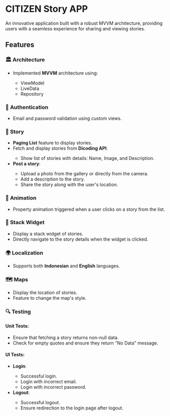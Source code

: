 # CITIZEN Story APP

An innovative application built with a robust MVVM architecture, providing users with a seamless experience for sharing and viewing stories.

## Features

### 🏛 **Architecture**
<ul>
<li>Implemented <strong>MVVM</strong> architecture using:</li>
  <ul>
    <li>ViewModel</li>
    <li>LiveData</li>
    <li>Repository</li>
  </ul>
</ul>

### 🔐 **Authentication**
<ul>
  <li>Email and password validation using custom views.</li>
</ul>

### 📖 **Story**
<ul>
  <li><strong>Paging List</strong> feature to display stories.</li>
  <li>Fetch and display stories from <strong>Dicoding API</strong>:</li>
  <ul>
    <li>Show list of stories with details: Name, Image, and Description.</li>
  </ul>
  <li><strong>Post a story</strong>:</li>
  <ul>
    <li>Upload a photo from the gallery or directly from the camera.</li>
    <li>Add a description to the story.</li>
    <li>Share the story along with the user's location.</li>
  </ul>
</ul>

### 🎥 **Animation**
<ul>
  <li>Property animation triggered when a user clicks on a story from the list.</li>
</ul>

### 🎴 **Stack Widget**
<ul>
  <li>Display a stack widget of stories.</li>
  <li>Directly navigate to the story details when the widget is clicked.</li>
</ul>

### 🌍 **Localization**
<ul>
  <li>Supports both <strong>Indonesian</strong> and <strong>English</strong> languages.</li>
</ul>

### 🗺 **Maps**
<ul>
  <li>Display the location of stories.</li>
  <li>Feature to change the map's style.</li>
</ul>

### 🔍 **Testing**
#### Unit Tests:
<ul>
  <li>Ensure that fetching a story returns non-null data.</li>
  <li>Check for empty quotes and ensure they return "No Data" message.</li>
</ul>

#### UI Tests:
<ul>
  <li><strong>Login</strong>:</li>
  <ul>
    <li>Successful login.</li>
    <li>Login with incorrect email.</li>
    <li>Login with incorrect password.</li>
  </ul>
  <li><strong>Logout</strong>:</li>
  <ul>
    <li>Successful logout.</li>
    <li>Ensure redirection to the login page after logout.</li>
  </ul>
</ul>
